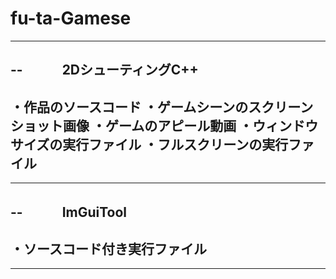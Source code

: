 # fu-ta-Gamese
--------------------------------------------------------------------------
--　　　2DシューティングC++
--------------------------------------------------------------------------
・作品のソースコード
・ゲームシーンのスクリーンショット画像
・ゲームのアピール動画
・ウィンドウサイズの実行ファイル
・フルスクリーンの実行ファイル
--------------------------------------------------------------------------
--------------------------------------------------------------------------
--　　　ImGuiTool
--------------------------------------------------------------------------
・ソースコード付き実行ファイル
--------------------------------------------------------------------------
--------------------------------------------------------------------------
